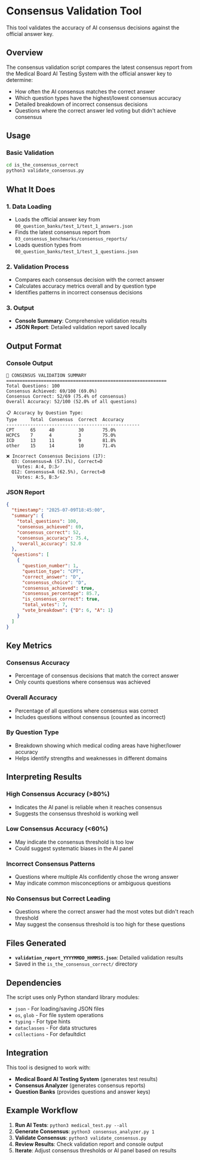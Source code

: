 # Consensus Validation Tool

This tool validates the accuracy of AI consensus decisions against the official answer key.

## Overview

The consensus validation script compares the latest consensus report from the Medical Board AI Testing System with the official answer key to determine:

- How often the AI consensus matches the correct answer
- Which question types have the highest/lowest consensus accuracy
- Detailed breakdown of incorrect consensus decisions
- Questions where the correct answer led voting but didn't achieve consensus

## Usage

### Basic Validation
```bash
cd is_the_consensus_correct
python3 validate_consensus.py
```

## What It Does

### 1. **Data Loading**
- Loads the official answer key from `00_question_banks/test_1/test_1_answers.json`
- Finds the latest consensus report from `03_consensus_benchmarks/consensus_reports/`
- Loads question types from `00_question_banks/test_1/test_1_questions.json`

### 2. **Validation Process**
- Compares each consensus decision with the correct answer
- Calculates accuracy metrics overall and by question type
- Identifies patterns in incorrect consensus decisions

### 3. **Output**
- **Console Summary**: Comprehensive validation results
- **JSON Report**: Detailed validation report saved locally

## Output Format

### Console Output
```
🎯 CONSENSUS VALIDATION SUMMARY
============================================================
Total Questions: 100
Consensus Achieved: 69/100 (69.0%)
Consensus Correct: 52/69 (75.4% of consensus)
Overall Accuracy: 52/100 (52.0% of all questions)

📋 Accuracy by Question Type:
Type     Total  Consensus  Correct  Accuracy  
--------------------------------------------------
CPT      65     40         30       75.0%
HCPCS    7      4          3        75.0%
ICD      13     11         9        81.8%
other    15     14         10       71.4%

❌ Incorrect Consensus Decisions (17):
  Q3: Consensus=A (57.1%), Correct=D
    Votes: A:4, D:3✓
  Q12: Consensus=A (62.5%), Correct=B
    Votes: A:5, B:3✓
```

### JSON Report
```json
{
  "timestamp": "2025-07-09T18:45:00",
  "summary": {
    "total_questions": 100,
    "consensus_achieved": 69,
    "consensus_correct": 52,
    "consensus_accuracy": 75.4,
    "overall_accuracy": 52.0
  },
  "questions": [
    {
      "question_number": 1,
      "question_type": "CPT",
      "correct_answer": "D",
      "consensus_choice": "D",
      "consensus_achieved": true,
      "consensus_percentage": 85.7,
      "is_consensus_correct": true,
      "total_votes": 7,
      "vote_breakdown": {"D": 6, "A": 1}
    }
  ]
}
```

## Key Metrics

### **Consensus Accuracy**
- Percentage of consensus decisions that match the correct answer
- Only counts questions where consensus was achieved

### **Overall Accuracy** 
- Percentage of all questions where consensus was correct
- Includes questions without consensus (counted as incorrect)

### **By Question Type**
- Breakdown showing which medical coding areas have higher/lower accuracy
- Helps identify strengths and weaknesses in different domains

## Interpreting Results

### **High Consensus Accuracy (>80%)**
- Indicates the AI panel is reliable when it reaches consensus
- Suggests the consensus threshold is working well

### **Low Consensus Accuracy (<60%)**
- May indicate the consensus threshold is too low
- Could suggest systematic biases in the AI panel

### **Incorrect Consensus Patterns**
- Questions where multiple AIs confidently chose the wrong answer
- May indicate common misconceptions or ambiguous questions

### **No Consensus but Correct Leading**
- Questions where the correct answer had the most votes but didn't reach threshold
- May suggest the consensus threshold is too high for these questions

## Files Generated

- **`validation_report_YYYYMMDD_HHMMSS.json`**: Detailed validation results
- Saved in the `is_the_consensus_correct/` directory

## Dependencies

The script uses only Python standard library modules:
- `json` - For loading/saving JSON files
- `os`, `glob` - For file system operations  
- `typing` - For type hints
- `dataclasses` - For data structures
- `collections` - For defaultdict

## Integration

This tool is designed to work with:
- **Medical Board AI Testing System** (generates test results)
- **Consensus Analyzer** (generates consensus reports)
- **Question Banks** (provides questions and answer keys)

## Example Workflow

1. **Run AI Tests**: `python3 medical_test.py --all`
2. **Generate Consensus**: `python3 consensus_analyzer.py 1`
3. **Validate Consensus**: `python3 validate_consensus.py`
4. **Review Results**: Check validation report and console output
5. **Iterate**: Adjust consensus thresholds or AI panel based on results 